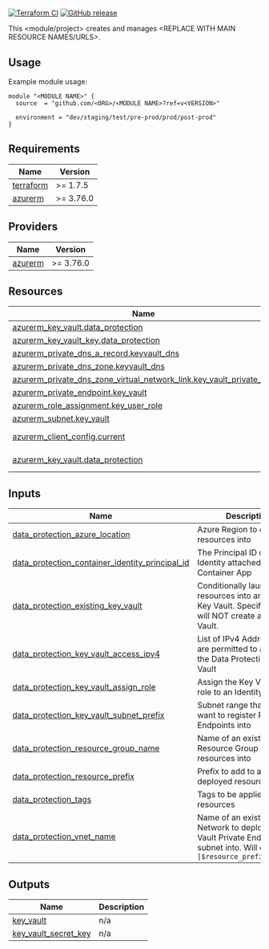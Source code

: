 # <REPLACE WITH USEFUL TERRAFORM DESCRIPTION>

[![Terraform CI](./actions/workflows/continuous-integration-terraform.yml/badge.svg?branch=main)](./actions/workflows/continuous-integration-terraform.yml?branch=main)
[![GitHub release](https://img.shields.io/github/release/<ORG>/<REPO>.svg)](./releases)

This <module/project> creates and manages <REPLACE WITH MAIN RESOURCE NAMES/URLS>.

## Usage

Example module usage:

```hcl
module "<MODULE NAME>" {
  source  = "github.com/<ORG>/<MODULE NAME>?ref=v<VERSION>"

  environment = "dev/staging/test/pre-prod/prod/post-prod"
}
```

<!-- BEGIN_TF_DOCS -->
## Requirements

| Name | Version |
|------|---------|
| <a name="requirement_terraform"></a> [terraform](#requirement\_terraform) | >= 1.7.5 |
| <a name="requirement_azurerm"></a> [azurerm](#requirement\_azurerm) | >= 3.76.0 |

## Providers

| Name | Version |
|------|---------|
| <a name="provider_azurerm"></a> [azurerm](#provider\_azurerm) | >= 3.76.0 |

## Resources

| Name | Type |
|------|------|
| [azurerm_key_vault.data_protection](https://registry.terraform.io/providers/hashicorp/azurerm/latest/docs/resources/key_vault) | resource |
| [azurerm_key_vault_key.data_protection](https://registry.terraform.io/providers/hashicorp/azurerm/latest/docs/resources/key_vault_key) | resource |
| [azurerm_private_dns_a_record.keyvault_dns](https://registry.terraform.io/providers/hashicorp/azurerm/latest/docs/resources/private_dns_a_record) | resource |
| [azurerm_private_dns_zone.keyvault_dns](https://registry.terraform.io/providers/hashicorp/azurerm/latest/docs/resources/private_dns_zone) | resource |
| [azurerm_private_dns_zone_virtual_network_link.key_vault_private_link](https://registry.terraform.io/providers/hashicorp/azurerm/latest/docs/resources/private_dns_zone_virtual_network_link) | resource |
| [azurerm_private_endpoint.key_vault](https://registry.terraform.io/providers/hashicorp/azurerm/latest/docs/resources/private_endpoint) | resource |
| [azurerm_role_assignment.key_user_role](https://registry.terraform.io/providers/hashicorp/azurerm/latest/docs/resources/role_assignment) | resource |
| [azurerm_subnet.key_vault](https://registry.terraform.io/providers/hashicorp/azurerm/latest/docs/resources/subnet) | resource |
| [azurerm_client_config.current](https://registry.terraform.io/providers/hashicorp/azurerm/latest/docs/data-sources/client_config) | data source |
| [azurerm_key_vault.data_protection](https://registry.terraform.io/providers/hashicorp/azurerm/latest/docs/data-sources/key_vault) | data source |

## Inputs

| Name | Description | Type | Default | Required |
|------|-------------|------|---------|:--------:|
| <a name="input_data_protection_azure_location"></a> [data\_protection\_azure\_location](#input\_data\_protection\_azure\_location) | Azure Region to deploy resources into | `string` | n/a | yes |
| <a name="input_data_protection_container_identity_principal_id"></a> [data\_protection\_container\_identity\_principal\_id](#input\_data\_protection\_container\_identity\_principal\_id) | The Principal ID of an Identity attached to the Container App | `string` | `""` | no |
| <a name="input_data_protection_existing_key_vault"></a> [data\_protection\_existing\_key\_vault](#input\_data\_protection\_existing\_key\_vault) | Conditionally launch resources into an existing Key Vault. Specifying this will NOT create a Key Vault. | `string` | `""` | no |
| <a name="input_data_protection_key_vault_access_ipv4"></a> [data\_protection\_key\_vault\_access\_ipv4](#input\_data\_protection\_key\_vault\_access\_ipv4) | List of IPv4 Addresses that are permitted to access the Data Protection Key Vault | `list(string)` | `[]` | no |
| <a name="input_data_protection_key_vault_assign_role"></a> [data\_protection\_key\_vault\_assign\_role](#input\_data\_protection\_key\_vault\_assign\_role) | Assign the Key Vault Key role to an Identity? | `bool` | `true` | no |
| <a name="input_data_protection_key_vault_subnet_prefix"></a> [data\_protection\_key\_vault\_subnet\_prefix](#input\_data\_protection\_key\_vault\_subnet\_prefix) | Subnet range that you want to register Private Endpoints into | `string` | n/a | yes |
| <a name="input_data_protection_resource_group_name"></a> [data\_protection\_resource\_group\_name](#input\_data\_protection\_resource\_group\_name) | Name of an existing Resource Group to deploy resources into | `string` | n/a | yes |
| <a name="input_data_protection_resource_prefix"></a> [data\_protection\_resource\_prefix](#input\_data\_protection\_resource\_prefix) | Prefix to add to all deployed resources | `string` | `""` | no |
| <a name="input_data_protection_tags"></a> [data\_protection\_tags](#input\_data\_protection\_tags) | Tags to be applied to all resources | `map(string)` | n/a | yes |
| <a name="input_data_protection_vnet_name"></a> [data\_protection\_vnet\_name](#input\_data\_protection\_vnet\_name) | Name of an existing Virtual Network to deploy the Key Vault Private Endpoint subnet into. Will default to: `[$resource_prefix]default` | `string` | `""` | no |

## Outputs

| Name | Description |
|------|-------------|
| <a name="output_key_vault"></a> [key\_vault](#output\_key\_vault) | n/a |
| <a name="output_key_vault_secret_key"></a> [key\_vault\_secret\_key](#output\_key\_vault\_secret\_key) | n/a |
<!-- END_TF_DOCS -->
